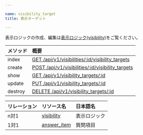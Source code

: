 ```yaml
---

name: visibility_target
title: 表示ターゲット

---
```


表示ロジックの作成、編集は[表示ロジック(visibility)](#visibility)をご覧ください。

|メソッド|概要|
|:---|:---|
|index|[GET /api/v1/visibilities/:id/visibility_targets](#visibility_target_index)|
|create|[POST /api/v1/visibilities/:id/visibility_targets](#visibility_target_create)|
|show|[GET /api/v1/visibility_targets/:id](#visibility_target_show)|
|update|[PUT /api/v1/visibility_targets/:id](#visibility_target_update)|
|destroy|[DELETE /api/v1/visibility_targets/:id](#visibility_target_delete)|

|リレーション|リソース名|日本語名|
|:---|:---|:---|
|n対1|[visibility](#visibility)|表示ロジック|
|1対1|[answer_item](#answer_item)|質問項目|
